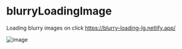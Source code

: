 # blurryLoadingImage

Loading blurry images on click
https://blurry-loading-lg.netlify.app/


![image](https://user-images.githubusercontent.com/72318958/182366240-c3d0306a-c2a1-4a9f-9059-71d8387f4003.png)
